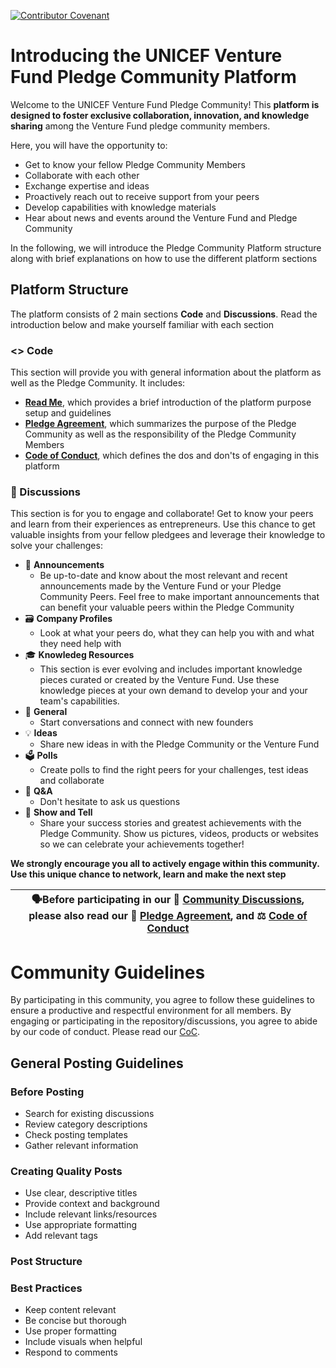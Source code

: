[![Contributor Covenant](https://img.shields.io/badge/Contributor%20Covenant-2.1-4baaaa.svg)](CODE_OF_CONDUCT.md)
# Introducing the UNICEF Venture Fund Pledge Community Platform
Welcome to the UNICEF Venture Fund Pledge Community! This **platform is designed to foster exclusive collaboration, innovation, and knowledge sharing** among the Venture Fund pledge community members.

Here, you will have the opportunity to: 
* Get to know your fellow Pledge Community Members
* Collaborate with each other
* Exchange expertise and ideas
* Proactively reach out to receive support from your peers
* Develop capabilities with knowledge materials
* Hear about news and events around the Venture Fund and Pledge Community

In the following, we will introduce the Pledge Community Platform structure along with brief explanations on how to use the different platform sections

## Platform Structure
The platform consists of 2 main sections **Code** and **Discussions**. Read the introduction below and make yourself familiar with each section

### <> Code
This section will provide you with general information about the platform as well as the Pledge Community. It includes: 
* **[Read Me](https://github.com/UNICEF-Ventures/VF-Alumni-Pledge/blob/main/README.md)**, which provides a brief introduction of the platform purpose setup and guidelines
* **[Pledge Agreement](https://github.com/UNICEF-Ventures/VF-Alumni-Pledge/blob/main/Pledge%20Agreement.md)**, which summarizes the purpose of the Pledge Community as well as the responsibility of the Pledge Community Members
* **[Code of Conduct](https://github.com/UNICEF-Ventures/VF-Alumni-Pledge/blob/main/CODE_OF_CONDUCT.md)**, which defines the dos and don'ts of engaging in this platform

### 💬 Discussions   
This section is for you to engage and collaborate! Get to know your peers and learn from their experiences as entrepreneurs.
Use this chance to get valuable insights from your fellow pledgees and leverage their knowledge to solve your challenges:

* 📣 **Announcements**
  * Be up-to-date and know about the most relevant and recent announcements made by the Venture Fund or your Pledge Community Peers. Feel free to make important announcements that can benefit your valuable peers within the Pledge Community
* 🗃️ **Company Profiles**
  * Look at what your peers do, what they can help you with and what they need help with
* 🎓 **Knowledeg Resources**
  * This section is ever evolving and includes important knowledge pieces curated or created by the Venture Fund. Use these knowledge pieces at your own demand to develop your and your team's capabilities.
* 💬 **General**
  * Start conversations and connect with new founders
* 💡 **Ideas**
  * Share new ideas in with the Pledge Community or the Venture Fund
* 🗳️ **Polls**
  * Create polls to find the right peers for your challenges, test ideas and collaborate
* 🙏 **Q&A**
  * Don't hesitate to ask us questions
* 🙌 **Show and Tell**
  * Share your success stories and greatest achievements with the Pledge Community. Show us pictures, videos, products or websites so we can celebrate your achievements together!
 
**We strongly encourage you all to actively engage within this community. Use this unique chance to network, learn and make the next step**

|🗣️Before participating in our 💬 [Community Discussions](https://github.com/UNICEF-Ventures/Community/discussions), please also read our 🤝 [Pledge Agreement](https://github.com/UNICEF-Ventures/VF-Alumni-Pledge/blob/main/Pledge%20Agreement.md), and ⚖️ [Code of Conduct](https://github.com/UNICEF-Ventures/VF-Alumni-Pledge/blob/main/CODE_OF_CONDUCT.md)|
|-------------------------------------------------------------------------------------------------------------------------------------|

# Community Guidelines
By participating in this community, you agree to follow these guidelines to ensure a productive and respectful environment for all members.
By engaging or participating in the repository/discussions, you agree to abide by our code of conduct. Please read our [CoC]().

## General Posting Guidelines

### Before Posting
* Search for existing discussions
* Review category descriptions
* Check posting templates
* Gather relevant information

### Creating Quality Posts
* Use clear, descriptive titles
* Provide context and background
* Include relevant links/resources
* Use appropriate formatting
* Add relevant tags

### Post Structure


### Best Practices
* Keep content relevant
* Be concise but thorough
* Use proper formatting
* Include visuals when helpful
* Respond to comments

